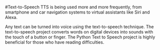 #Text-to-Speech
TTS is being used more and more frequently, from smartphone and car navigation systems to virtual assistants like Siri and Alexa.

Any text can be turned into voice using the text-to-speech technique. The text-to-speech project converts words on digital devices into sounds with the touch of a button or finger. The Python Text to Speech project is highly beneficial for those who have reading difficulties.
